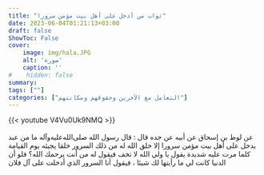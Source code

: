 ```yaml
---
title: "ثواب من أدخل على أهل بيت مؤمن سرورا"
date: 2023-06-04T01:21:13+03:00
draft: false
ShowToc: False
cover:
    image: img/hala.JPG
    alt: 'صورة'
    caption: ''
#    hidden: false
summary: 
tags: [""]
categories: ["التعامل مع الآخرين وحقوقهم ومكانتهم"]
---
```

{{< youtube V4Vu0Uk9NMQ >}}  
 <br>
عن لوط بن إسحاق عن أبيه عن جده قال : قال
رسول الله صلى‌الله‌عليه‌وآله ما من عبد يدخل على أهل بيت مؤمن سرورا إلا خلق
الله له من ذلك السرور خلقا يجيئه يوم القيامة كلما مرت عليه شديدة
يقول يا ولي الله لا تخف فيقول له من أنت يرحمك الله؟ فلو أن الدنيا
كانت لي ما رأيتها لك شيئا ، فيقول أنا السرور الذي أدخلت على آل فلان

